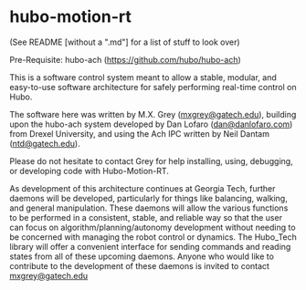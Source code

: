 hubo-motion-rt
==============

(See README [without a ".md"] for a list of stuff to look over)

Pre-Requisite: hubo-ach (https://github.com/hubo/hubo-ach)

This is a software control system meant to allow a stable, modular, and easy-to-use software architecture for safely performing real-time control on Hubo.

The software here was written by M.X. Grey (mxgrey@gatech.edu), building upon the hubo-ach system developed by Dan Lofaro (dan@danlofaro.com) from Drexel University, and using the Ach IPC written by Neil Dantam (ntd@gatech.edu).

Please do not hesitate to contact Grey for help installing, using, debugging, or developing code with Hubo-Motion-RT.

As development of this architecture continues at Georgia Tech, further daemons will be developed, particularly for things like balancing, walking, and general manipulation. These daemons will allow the various functions to be performed in a consistent, stable, and reliable way so that the user can focus on algorithm/planning/autonomy development without needing to be concerned with managing the robot control or dynamics. The Hubo_Tech library will offer a convenient interface for sending commands and reading states from all of these upcoming daemons. Anyone who would like to contribute to the development of these daemons is invited to contact mxgrey@gatech.edu
